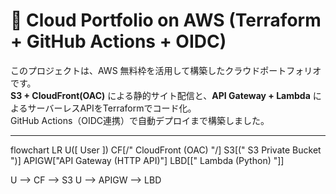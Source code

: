 # 🧰 Cloud Portfolio on AWS (Terraform + GitHub Actions + OIDC)

このプロジェクトは、AWS 無料枠を活用して構築したクラウドポートフォリオです。  
**S3 + CloudFront(OAC)** による静的サイト配信と、**API Gateway + Lambda** によるサーバーレスAPIをTerraformでコード化。  
GitHub Actions（OIDC連携）で自動デプロイまで構築しました。

---

flowchart LR
  U([ User ])
  CF[/" CloudFront (OAC) "/]
  S3[(" S3 Private Bucket ")]
  APIGW["API Gateway (HTTP API)"]
  LBD[[" Lambda (Python) "]]

  U --> CF --> S3
  U --> APIGW --> LBD





